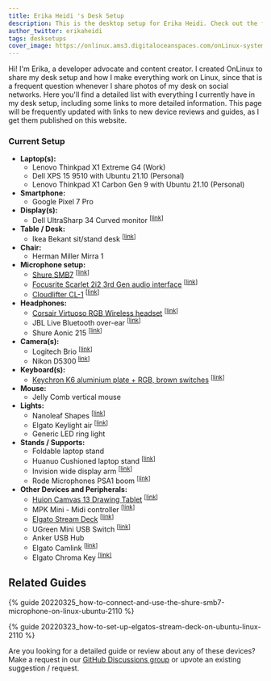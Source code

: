 ```yaml
---
title: Erika Heidi 's Desk Setup 
description: This is the desktop setup for Erika Heidi. Check out the full list of devices and gadgets I use for work and side projects!
author_twitter: erikaheidi
tags: desksetups
cover_image: https://onlinux.ams3.digitaloceanspaces.com/onLinux-systems-post-banners.png
---
```


Hi! I'm Erika, a developer advocate and content creator. I created OnLinux to share my desk setup and how I make everything work on Linux, since that is a frequent question whenever I share photos of my desk on social networks. Here you'll find a detailed list with everything I currently have in my desk setup, including some  links to more detailed information. This page will be frequently updated with links to new device reviews and guides, as I get them published on this website.

### Current Setup

- **Laptop(s):**
    - Lenovo Thinkpad X1 Extreme G4 (Work)
    - Dell XPS 15 9510 with Ubuntu 21.10 (Personal) 
    - Lenovo Thinkpad X1 Carbon Gen 9 with Ubuntu 21.10 (Personal)
- **Smartphone:**
  - Google Pixel 7 Pro
- **Display(s):**
    - Dell UltraSharp 34 Curved monitor <sup>[[link](https://amzn.to/3NoeKpo)]</sup>
- **Table / Desk:**
    - Ikea Bekant sit/stand desk <sup>[[link](https://www.ikea.com/nl/en/p/bekant-desk-sit-stand-black-stained-ash-veneer-black-s69282219/#content)]</sub>
- **Chair:**
    - Herman Miller Mirra 1
- **Microphone setup:**
    - [Shure SMB7](/devices/shure-smb7) <sup>[[link](https://amzn.to/3wGY6LD)]</sup>
    - [Focusrite Scarlet 2i2 3rd Gen audio interface](/devices/focusrite-scarlet-2i2) <sup>[[link](https://amzn.to/3uveI6j)]</sup>
    - [Cloudlifter CL-1](/devices/cloudlifter-cl-1) <sup>[[link](https://amzn.to/3DcWdaZ)]</sup>
- **Headphones:**
    - [Corsair Virtuoso RGB Wireless headset](/devices/corsair-virtuoso-wireless-headset) <sup>[[link](https://amzn.to/36QzSnb)]</sup>
    - JBL Live Bluetooth over-ear <sup>[[link](https://amzn.to/3wGId7S)]
    - Shure Aonic 215 <sup>[[link](https://amzn.to/3tJUMxi)]</sup>
- **Camera(s):**
    - Logitech Brio <sup>[[link](https://amzn.to/35dK5tx)]</sup>
    - Nikon D5300 <sup>[link](https://amzn.to/3qFCifv)]</sup>
- **Keyboard(s):**
    - [Keychron K6 aluminium plate + RGB, brown switches](/devices/keychron-k6) <sup>[[link](https://amzn.to/3uDWVu2)]
- **Mouse:**
    - Jelly Comb vertical mouse
- **Lights:**
    - Nanoleaf Shapes <sup>[[link](https://amzn.to/3Ns5zUY)]</sup>
    - Elgato Keylight air <sup>[[link](https://amzn.to/3wHmjBI)]</sup>
    - Generic LED ring light
- **Stands / Supports:**
    - Foldable laptop stand
    - Huanuo Cushioned laptop stand <sup>[[link](https://amzn.to/3DfeGDG)]</sub>
    - Invision wide display arm <sup>[[link](https://amzn.to/3qE6XtY)]</sup>
    - Rode Microphones PSA1 boom <sup>[[link](https://amzn.to/3NoRfMK)]</sup>
- **Other Devices and Peripherals:**
  - [Huion Camvas 13 Drawing Tablet](/devices/huion-kamvas-13-tablet) <sup>[[link](https://amzn.to/3IIEPf6)]</sup>
  - MPK Mini - Midi controller <sup>[[link](https://amzn.to/3wD5aJ9)]</sup>
  - [Elgato Stream Deck](/devices/elgato-stream-deck) <sup>[[link](https://amzn.to/35hzCxo)]</sup>
  - UGreen Mini USB Switch <sup>[[link](https://amzn.to/3wM5qWB)]</sup>
  - Anker USB Hub
  - Elgato Camlink <sup>[[link](https://amzn.to/3DhRx3G)]</sup>
  - Elgato Chroma Key <sup>[[link]]()</sup>
  

## Related Guides

{% guide 20220325_how-to-connect-and-use-the-shure-smb7-microphone-on-linux-ubuntu-2110 %}

{% guide 20220323_how-to-set-up-elgatos-stream-deck-on-ubuntu-linux-2110 %}

Are you looking for a detailed guide or review about any of these devices? Make a request in our [GitHub Discussions group](https://github.com/erikaheidi/onlinux/discussions) or upvote an existing suggestion / request.